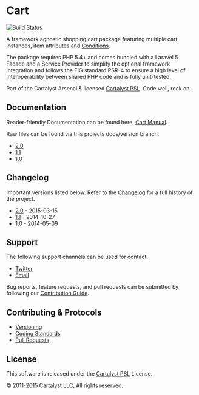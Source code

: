 # Cart

[![Build Status](https://magnum.travis-ci.com/cartalyst/cart.svg?token=98Zt8zYdwyheTKqziswS&branch=2.0)](https://magnum.travis-ci.com/cartalyst/cart)

A framework agnostic shopping cart package featuring multiple cart instances, item attributes and [Conditions](https://cartalyst.com/manual/conditions).

The package requires PHP 5.4+ and comes bundled with a Laravel 5 Facade and a Service Provider to simplify the optional framework integration and follows the FIG standard PSR-4 to ensure a high level of interoperability between shared PHP code and is fully unit-tested.

Part of the Cartalyst Arsenal & licensed [Cartalyst PSL](LICENSE). Code well, rock on.

## Documentation

Reader-friendly Documentation can be found here. [Cart Manual](https://cartalyst.com/manual/cart/2.0).

Raw files can be found via this projects docs/version branch.

- [2.0](https://github.com/cartalyst/cart/tree/docs/2.0)
- [1.1](https://github.com/cartalyst/cart/tree/docs/1.1)
- [1.0](https://github.com/cartalyst/cart/tree/docs/1.0)

## Changelog

Important versions listed below. Refer to the [Changelog](CHANGELOG.md) for a full history of the project.

- [2.0](CHANGELOG.md) - 2015-03-15
- [1.1](CHANGELOG.md) - 2014-10-27
- [1.0](CHANGELOG.md) - 2014-05-09

## Support

The following support channels can be used for contact.

- [Twitter](https://twitter.com/@cartalyst)
- [Email](mailto:help@cartalyst.com)

Bug reports, feature requests, and pull requests can be submitted by following our [Contribution Guide](CONTRIBUTING.md).

## Contributing & Protocols

- [Versioning](CONTRIBUTING.md#versioning)
- [Coding Standards](CONTRIBUTING.md#coding-standards)
- [Pull Requests](CONTRIBUTING.md#pull-requests)

## License

This software is released under the [Cartalyst PSL](LICENSE) License.

© 2011-2015 Cartalyst LLC, All rights reserved.

